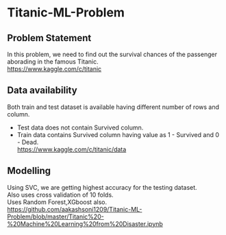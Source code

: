 # Titanic-ML-Problem

## Problem Statement

In this problem, we need to find out the survival chances of the passenger aborading in the famous Titanic.<br />
<https://www.kaggle.com/c/titanic>

## Data availability

Both train and test dataset is available having different number of rows and column.<br />
* Test data does not contain Survived column.<br />
* Train data contains  Survived column having value as 1 - Survived and 0 - Dead.<br />
<https://www.kaggle.com/c/titanic/data>

## Modelling

Using SVC, we are getting highest accuracy for the testing dataset.<br />
Also uses cross validation of 10 folds.<br />
Uses Random Forest,XGboost also.<br />
<https://github.com/aakashsoni1209/Titanic-ML-Problem/blob/master/Titanic%20-%20Machine%20Learning%20from%20Disaster.ipynb>

